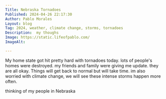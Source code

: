 ```yaml
---
Title: Nebraska Tornadoes 
Published: 2024-04-26 22:17:30
Author: Pablo Morales
Layout: blog
Tag: 2024, weather, climate change, storms, tornadoes
Description:  my thoughs
Image: https://static.lifeofpablo.com/
ImageAlt: 

---
```


My home state got hit pretty hard with tornadoes today. lots of people's homes were destroyed. my friends and family were giving me update. they are all okay. Things will get back to normal but will take time. im also worried with climate change, we will see these intense storms happen more often. 

thinking of my people in Nebraska   